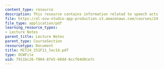 ```yaml
---
content_type: resource
description: This resource contains information related to speech acts.
file: https://ol-ocw-studio-app-production.s3.amazonaws.com/courses/24-251-introduction-to-philosophy-of-language-fall-2011/7911bc26f00487e560dd6ccf64d0ce7c_MIT24_251F11_lec14.pdf
file_type: application/pdf
learning_resource_types:
- Lecture Notes
parent_title: Lecture Notes
parent_type: CourseSection
resourcetype: Document
title: MIT24_251F11_lec14.pdf
type: OCWFile
uid: 7911bc26-f004-87e5-60dd-6ccf64d0ce7c
---
```

